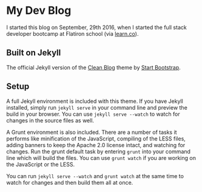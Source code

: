 # My Dev Blog

I started this blog on September, 29th 2016, when I started the full stack developer bootcamp at Flatiron school (via [learn.co](http://learn.co)). 

## Built on Jekyll
The official Jekyll version of the [Clean Blog](http://blackrockdigital.github.io/startbootstrap-clean-blog-jekyll/) theme by [Start Bootstrap](http://startbootstrap.com/).

## Setup

A full Jekyll environment is included with this theme. If you have Jekyll installed, simply run `jekyll serve` in your command line and preview the build in your browser. You can use `jekyll serve --watch` to watch for changes in the source files as well.

A Grunt environment is also included. There are a number of tasks it performs like minification of the JavaScript, compiling of the LESS files, adding banners to keep the Apache 2.0 license intact, and watching for changes. Run the grunt default task by entering `grunt` into your command line which will build the files. You can use `grunt watch` if you are working on the JavaScript or the LESS.

You can run `jekyll serve --watch` and `grunt watch` at the same time to watch for changes and then build them all at once.